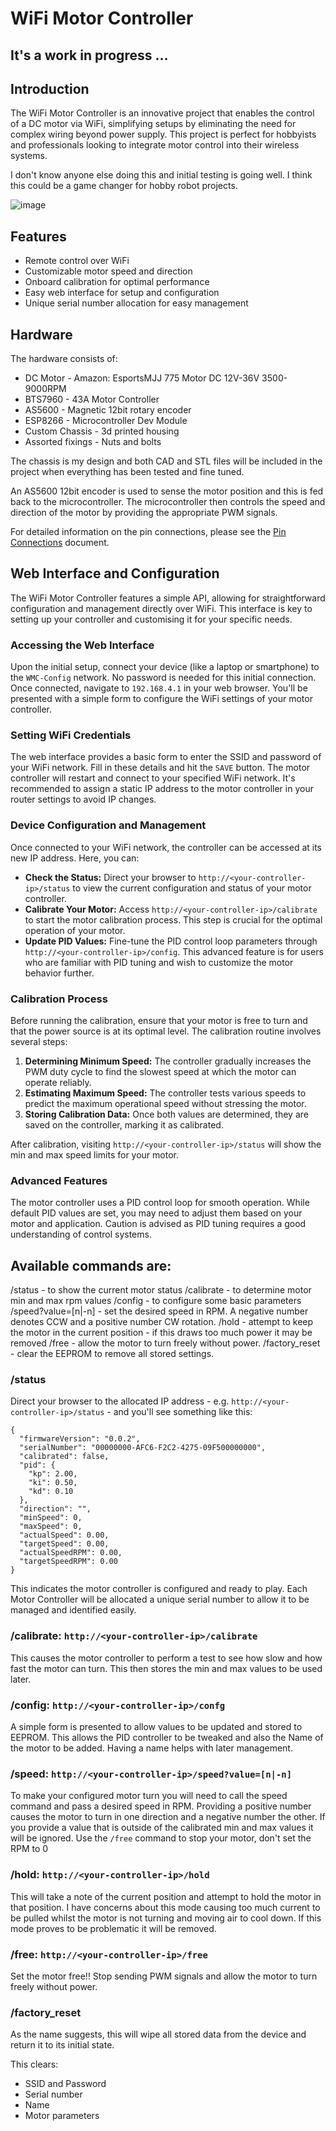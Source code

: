 # WiFi Motor Controller

## It's a work in progress ...

## Introduction
The WiFi Motor Controller is an innovative project that enables the control of a DC motor via WiFi, simplifying setups by eliminating the need for complex wiring beyond power supply. This project is perfect for hobbyists and professionals looking to integrate motor control into their wireless systems.

I don't know anyone else doing this and initial testing is going well. I think this could be a game changer for hobby robot projects.

![image](https://github.com/duncanabraham/wmc/assets/5994927/b1716846-3414-4d9a-984a-ab04700f69b3)

## Features
- Remote control over WiFi
- Customizable motor speed and direction
- Onboard calibration for optimal performance
- Easy web interface for setup and configuration
- Unique serial number allocation for easy management


## Hardware
The hardware consists of:

* DC Motor         - Amazon: EsportsMJJ 775 Motor DC 12V-36V 3500-9000RPM
* BTS7960          - 43A Motor Controller
* AS5600           - Magnetic 12bit rotary encoder
* ESP8266          - Microcontroller Dev Module
* Custom Chassis   - 3d printed housing
* Assorted fixings - Nuts and bolts
 
The chassis is my design and both CAD and STL files will be included in the project when everything has been tested and fine tuned.

An AS5600 12bit encoder is used to sense the motor position and this is fed back to the microcontroller.  The microcontroller then controls the speed and direction of the motor by providing the appropriate PWM signals.

For detailed information on the pin connections, please see the [Pin Connections](./pins.md) document.

## Web Interface and Configuration

The WiFi Motor Controller features a simple API, allowing for straightforward configuration and management directly over WiFi. This interface is key to setting up your controller and customising it for your specific needs.

### Accessing the Web Interface
Upon the initial setup, connect your device (like a laptop or smartphone) to the `WMC-Config` network. No password is needed for this initial connection. Once connected, navigate to `192.168.4.1` in your web browser. You'll be presented with a simple form to configure the WiFi settings of your motor controller.

### Setting WiFi Credentials
The web interface provides a basic form to enter the SSID and password of your WiFi network. Fill in these details and hit the `SAVE` button. The motor controller will restart and connect to your specified WiFi network. It's recommended to assign a static IP address to the motor controller in your router settings to avoid IP changes.

### Device Configuration and Management
Once connected to your WiFi network, the controller can be accessed at its new IP address. Here, you can:

- **Check the Status:** Direct your browser to `http://<your-controller-ip>/status` to view the current configuration and status of your motor controller.
- **Calibrate Your Motor:** Access `http://<your-controller-ip>/calibrate` to start the motor calibration process. This step is crucial for the optimal operation of your motor.
- **Update PID Values:** Fine-tune the PID control loop parameters through `http://<your-controller-ip>/config`. This advanced feature is for users who are familiar with PID tuning and wish to customize the motor behavior further.

### Calibration Process
Before running the calibration, ensure that your motor is free to turn and that the power source is at its optimal level. The calibration routine involves several steps:

1. **Determining Minimum Speed:** The controller gradually increases the PWM duty cycle to find the slowest speed at which the motor can operate reliably.
2. **Estimating Maximum Speed:** The controller tests various speeds to predict the maximum operational speed without stressing the motor.
3. **Storing Calibration Data:** Once both values are determined, they are saved on the controller, marking it as calibrated.

After calibration, visiting `http://<your-controller-ip>/status` will show the min and max speed limits for your motor.

### Advanced Features
The motor controller uses a PID control loop for smooth operation. While default PID values are set, you may need to adjust them based on your motor and application. Caution is advised as PID tuning requires a good understanding of control systems.

## Available commands are:
/status             - to show the current motor status
/calibrate          - to determine motor min and max rpm values
/config             - to configure some basic parameters
/speed?value=[n|-n] - set the desired speed in RPM.  A negative number denotes CCW and a positive number CW rotation.
/hold               - attempt to keep the motor in the current position - if this draws too much power it may be removed
/free               - allow the motor to turn freely without power.
/factory_reset      - clear the EEPROM to remove all stored settings.


### /status
Direct your browser to the allocated IP address - e.g. `http://<your-controller-ip>/status` - and you'll see something like this: 
```
{
  "firmwareVersion": "0.0.2",
  "serialNumber": "00000000-AFC6-F2C2-4275-09F500000000",
  "calibrated": false,
  "pid": {
    "kp": 2.00,
    "ki": 0.50,
    "kd": 0.10
  },
  "direction": "",
  "minSpeed": 0,
  "maxSpeed": 0,
  "actualSpeed": 0.00,
  "targetSpeed": 0.00,
  "actualSpeedRPM": 0.00,
  "targetSpeedRPM": 0.00
}
```

This indicates the motor controller is configured and ready to play.  Each Motor Controller will be allocated a unique serial number to allow it to be managed and identified easily.

### /calibrate: `http://<your-controller-ip>/calibrate` 
This causes the motor controller to perform a test to see how slow and how fast the motor can turn.  This then stores the min and max values to be used later. 

### /config: `http://<your-controller-ip>/confg`
A simple form is presented to allow values to be updated and stored to EEPROM.  This allows the PID controller to be tweaked and also the Name of the motor to be added. Having a name helps with later management.

### /speed: `http://<your-controller-ip>/speed?value=[n|-n]`
To make your configured motor turn you will need to call the speed command and pass a desired speed in RPM.  Providing a positive number causes the motor to turn in one direction and a negative number the other.  If you provide a value that is outside of the calibrated min and max values it will be ignored.  Use the `/free` command to stop your motor, don't set the RPM to 0

### /hold: `http://<your-controller-ip>/hold`
This will take a note of the current position and attempt to hold the motor in that position.  I have concerns about this mode causing too much current to be pulled whilst the motor is not turning and moving air to cool down.  If this mode proves to be problematic it will be removed.

### /free: `http://<your-controller-ip>/free`
Set the motor free!! Stop sending PWM signals and allow the motor to turn freely without power.

### /factory_reset
As the name suggests, this will wipe all stored data from the device and return it to its initial state.

This clears:
* SSID and Password
* Serial number
* Name
* Motor parameters


